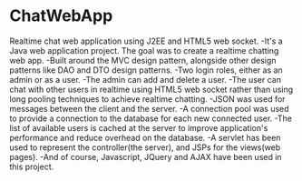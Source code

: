 # ChatWebApp
Realtime chat web application using J2EE and HTML5 web socket.
-It's a Java web application project. The goal was to create a realtime chatting web app.
-Built around the MVC design pattern, alongside other design patterns like DAO and DTO design patterns.
-Two login roles, either as an admin or as a user.
-The admin can add and delete a user.
-The user can chat with other users in realtime using HTML5 web socket
rather than using long pooling techniques to achieve realtime chatting.
-JSON was used for messages between the client and the server.
-A connection pool was used to provide a connection to the database for each new connected user.
-The list of available users is cached at the server to improve application's performance and reduce overhead on the database.
-A servlet has been used to represent the controller(the server), and JSPs for the views(web pages).
-And of course, Javascript, JQuery and AJAX have been used in this project.
